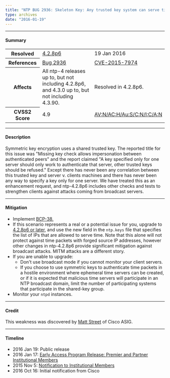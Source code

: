```yaml
---
title: "NTP BUG 2936: Skeleton Key: Any trusted key system can serve time"
type: archives
date: "2016-01-19"
---
```


* * *

#### Summary

<table>
  <tbody>
	<tr>
		<th><b>Resolved</b></th>
		<td><a href="/support/securitynotice/4_2_8p6-release-announcement/">4.2.8p6</a></td>
		<td>19 Jan 2016</td>
	</tr>
	<tr>
		<th><b>References</b></th>
		<td><a href="https://bugs.ntp.org/show_bug.cgi?id=2936">Bug 2936</a></td>
		<td><a href="https://nvd.nist.gov/vuln/detail/CVE-2015-7974/">CVE-2015-7974</a></td>
	</tr>
	<tr>
		<th><b>Affects</b></th>
		<td>All ntp-4 releases up to, but not including 4.2.8p6,<br> and 4.3.0 up to, but not including 4.3.90.</td>
		<td>Resolved in 4.2.8p6.</td>
	</tr>
	<tr>
		<th><b>CVSS2 Score</b></th>
		<td>4.9</td>
		<td><a href="https://nvd.nist.gov/cvss.cfm?calculator&version=2&vector=(AV:N/AC:H/Au:S/C:N/I:C/A:N)">AV:N/AC:H/Au:S/C:N/I:C/A:N</a></td>
	</tr>	
  </tbody>	
</table>

* * *
    
#### Description 

Symmetric key encryption uses a shared trusted key. The reported title for this issue was "Missing key check allows impersonation between authenticated peers" and the report claimed "A key specified only for one server should only work to authenticate that server, other trusted keys should be refused." Except there has never been any correlation between this trusted key and server v. clients machines and there has never been any way to specify a key only for one server. We have treated this as an enhancement request, and ntp-4.2.8p6 includes other checks and tests to strengthen clients against attacks coming from broadcast servers.

* * *
    
#### Mitigation

* Implement [BCP-38.](http://www.bcp38.info)
* If this scenario represents a real or a potential issue for you, upgrade to [4.2.8p6 or later](/downloads/), and use the new field in the `ntp.keys` file that specifies the list of IPs that are allowed to serve time. Note that this alone will not protect against time packets with forged source IP addresses, however other changes in ntp-4.2.8p6 provide significant mitigation against broadcast attacks. MITM attacks are a different story.
* If you are unable to upgrade:
  * Don't use broadcast mode if you cannot monitor your client servers.
  * If you choose to use symmetric keys to authenticate time packets in a hostile environment where ephemeral time servers can be created, or if it is expected that malicious time servers will participate in an NTP broadcast domain, limit the number of participating systems that participate in the shared-key group. 
* Monitor your `ntpd` instances. 

* * *

#### Credit

This weakness was discovered by [Matt Street](mailto:mastreet@cisco.com) of Cisco ASIG.

* * *

#### Timeline

* 2016 Jan 19: Public release
* 2016 Jan 17: [Early Access Program Release: Premier and Partner Institutional Members](https://www.nwtime.org/membership/benefits/)
* 2015 Nov 5: [Notification to Institutional Members](https://www.nwtime.org/membership/benefits/)
* 2016 Oct 16: Initial notification from Cisco
